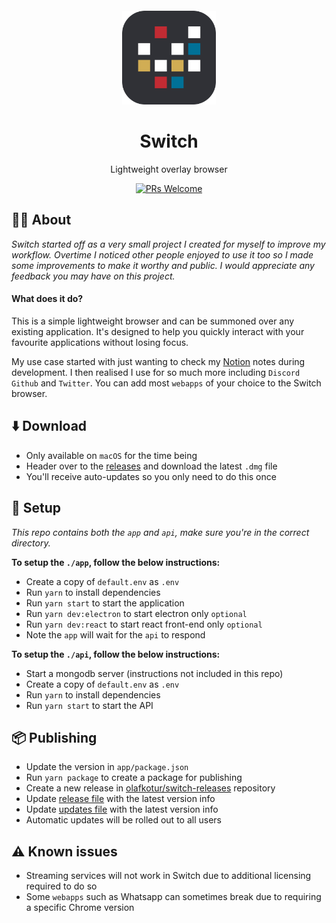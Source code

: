 <p align="center">
  <a href="https://switchapp.dev.com">
    <img width="150px" style="margin-top: 30px" src="https://github.com/olafkotur/switch/blob/main/app/assets/switch-icon.png?raw=true">
  </a>
</p>

<h1 align="center">Switch</h1>

<div align="center">

Lightweight overlay browser

[![PRs Welcome](https://img.shields.io/badge/PRs-welcome-brightgreen.svg?style=flat-square)](http://makeapullrequest.com)

</div>

## 👋🏽 About

_Switch started off as a very small project I created for myself to improve my workflow. Overtime I noticed other people enjoyed to use it too so I made some improvements to make it worthy and public. I would appreciate any feedback you may have on this project._

#### What does it do?

This is a simple lightweight browser and can be summoned over any existing application. It's designed to help you quickly interact with your favourite applications without losing focus.

My use case started with just wanting to check my [Notion](https://notion.so) notes during development. I then realised I use for so much more including `Discord` `Github` and `Twitter`. You can add most `webapps` of your choice to the Switch browser.

## ⬇️ Download

- Only available on `macOS` for the time being
- Header over to the [releases](https://github.com/olafkotur/switch/releases) and download the latest `.dmg` file
- You'll receive auto-updates so you only need to do this once

## 🔨 Setup

_This repo contains both the `app` and `api`, make sure you're in the correct directory._

**To setup the `./app`, follow the below instructions:**

- Create a copy of `default.env` as `.env`
- Run `yarn` to install dependencies
- Run `yarn start` to start the application
- Run `yarn dev:electron` to start electron only `optional`
- Run `yarn dev:react` to start react front-end only `optional`
- Note the `app` will wait for the `api` to respond

**To setup the `./api`, follow the below instructions:**

- Start a mongodb server (instructions not included in this repo)
- Create a copy of `default.env` as `.env`
- Run `yarn` to install dependencies
- Run `yarn start` to start the API

## 📦 Publishing

- Update the version in `app/package.json`
- Run `yarn package` to create a package for publishing
- Create a new release in [olafkotur/switch-releases](https://github.com/olafkotur/switch-releases/releases) repository
- Update [release file](https://github.com/olafkotur/switch-releases/blob/master/release.json) with the latest version info
- Update [updates file](https://github.com/olafkotur/switch-releases/blob/master/updates.json) with the latest version info
- Automatic updates will be rolled out to all users

## ⚠️ Known issues

- Streaming services will not work in Switch due to additional licensing required to do so
- Some `webapps` such as Whatsapp can sometimes break due to requiring a specific Chrome version
